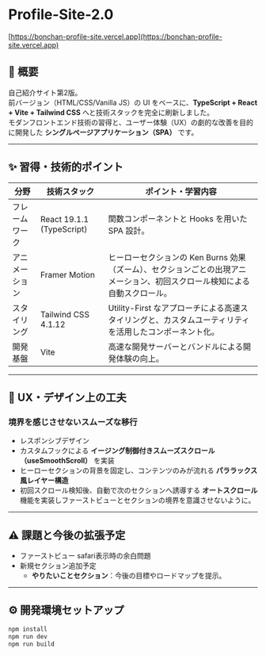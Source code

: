# Profile-Site-2.0

[https://bonchan-profile-site.vercel.app](https://bonchan-profile-site.vercel.app)  

## 🚀 概要  
自己紹介サイト第2版。  
前バージョン（HTML/CSS/Vanilla JS）の UI をベースに、**TypeScript + React + Vite + Tailwind CSS** へと技術スタックを完全に刷新しました。  
モダンフロントエンド技術の習得と、ユーザー体験（UX）の劇的な改善を目的に開発した **シングルページアプリケーション（SPA）** です。

---

## ✨ 習得・技術的ポイント

| 分野 | 技術スタック | ポイント・学習内容 |
|------|-------------|--------------------|
| フレームワーク | React 19.1.1 (TypeScript) | 関数コンポーネントと Hooks を用いた SPA 設計。 |
| アニメーション | Framer Motion | ヒーローセクションの Ken Burns 効果（ズーム）、セクションごとの出現アニメーション、初回スクロール検知による自動スクロール。 |
| スタイリング | Tailwind CSS 4.1.12 | Utility-First なアプローチによる高速スタイリングと、カスタムユーティリティを活用したコンポーネント化。 |
| 開発基盤 | Vite | 高速な開発サーバーとバンドルによる開発体験の向上。 |

---

## 🎨 UX・デザイン上の工夫

### 境界を感じさせないスムーズな移行  
- レスポンシブデザイン
- カスタムフックによる **イージング制御付きスムーズスクロール（useSmoothScroll）** を実装  
- ヒーローセクションの背景を固定し、コンテンツのみが流れる **パララックス風レイヤー構造**
- 初回スクロール検知後、自動で次のセクションへ誘導する **オートスクロール** 機能を実装しファーストビューとセクションの境界を意識させないように。 
---

## ⚠️ 課題と今後の拡張予定  
- ファーストビュー safari表示時の余白問題  
- 新規セクション追加予定  
  - **やりたいことセクション**：今後の目標やロードマップを提示。    
---

## ⚙️ 開発環境セットアップ
```bash
npm install
npm run dev 
npm run build
```

